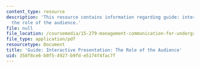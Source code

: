 ```yaml
---
content_type: resource
description: 'This resource contains information regarding guide: interactive presentation:
  the role of the audience.'
file: null
file_location: /coursemedia/15-279-management-communication-for-undergraduates-fall-2012/358f8ce6b0f54927b9fde5174f4fac7f_MIT15_279F12_roleAudnce.pdf
file_type: application/pdf
resourcetype: Document
title: 'Guide: Interactive Presentation: The Role of the Audience'
uid: 358f8ce6-b0f5-4927-b9fd-e5174f4fac7f
---
```


